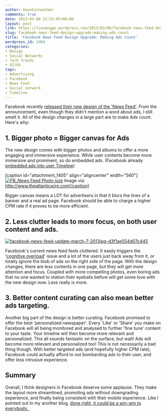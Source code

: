 ```yaml
---
author: mountainwalker
comments: true
date: 2013-03-08 21:52:05+00:00
layout: post
link: https://linwangge.wordpress.com/2013/03/08/facebook-news-feed-design-upgrade-making-ads-count/
slug: facebook-news-feed-design-upgrade-making-ads-count
title: 'Facebook News Feed Design Upgrade: Making Ads Count'
wordpress_id: 1404
categories:
- Design
- Social Networks
- Tech Trends
- UI/UX
tags:
- Advertising
- Facebook
- News Feed
- Social network
- Timeline
---
```


Facebook recently [released their new design of the 'News Feed'](http://www.theverge.com/2013/3/7/4075548/facebook-redesigns-news-feed-with-multiple-feeds). From the announcement, even though they didn't mention a word about ads, I still smelt it. All of the design changes in a large part are to make Ads count. Here's why:


## 1. Bigger photo = Bigger canvas for Ads


The new design comes with bigger photos and albums to offer a more engaging and immersive experience. While user contents become more immersive and prominent, so do embedded ads. (Facebook already[ embedded ads into user Timeline](http://www.theatlanticwire.com/technology/2013/03/facebook-news-feed-2013-ads/62871/))

[caption id="attachment_1405" align="aligncenter" width="560"][![FB_News Feed Photo size](http://linwangge.files.wordpress.com/2013/03/fb_news-feed-photo-size.jpg?w=560)](http://linwangge.files.wordpress.com/2013/03/fb_news-feed-photo-size.jpg) Image via: http://www.theatlanticwire.com[/caption]

Bigger canvas means a LOT for advertisers in that it blurs the lines of a banner and a real ad page. Facebook should be able to charge a higher CPM rate if it proves to be more efficient.


## 2. Less clutter leads to more focus, on both user content and ads.


[![facebook-news-feed-update-march-7-2013jpg-d3f1ae554d07c445](http://linwangge.files.wordpress.com/2013/03/facebook-news-feed-update-march-7-2013jpg-d3f1ae554d07c445.jpg?w=560)](http://linwangge.files.wordpress.com/2013/03/facebook-news-feed-update-march-7-2013jpg-d3f1ae554d07c445.jpg)

Facebook's current news feed feels cluttered. It easily triggers the '[cognitive overload](http://en.wikipedia.org/wiki/Cognitive_load)' issue and a lot of the users just back away from it, or totally ignore the blob of ads on the right side of the page. With the design changes, there are less contents in one page, but they will get more attention and focus. Coupled with more compelling photos, even boring ads that no one wanted to station their eyeballs before will get some love with the new design now. Less really is more.


## 3. Better content curating can also mean better ads targeting.


Another big part of the design is better curating. Facebook promised to offer the best 'personalized newspaper'. Every 'Like' or 'Share' you make on Facebook will all being monitored and analysed to further 'fine tune' content to your taste. Your timeline will then become more relevant and personalized. This all sounds fantastic on the surface, but wait! Ads will become more relevant and personalized too! This is not necessarily a bad thing though. With better targeted ads (and hopefully higher CPM rate), Facebook could actually afford to not bombarding ads to their user, and offer less intrusive experience. 


## Summary


Overall, I think designers in Facebook deserve some applause. They make the layout more streamlined, promoting ads without downgrading experience, and finally being consistent with their mobile experience. Like I pointed out in my another blog, [done right, it could be a win-win to everybody. ](http://linwangge.wordpress.com/2013/01/19/win-win-solution-to-advertisement-fatigue-in-information-age/)

